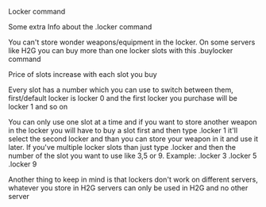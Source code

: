 Locker command

Some extra Info about the .locker command

You can't store wonder weapons/equipment in the locker.
On some servers like H2G you can buy more than one locker slots with this .buylocker command

Price of slots increase with each slot you buy

Every slot has a number which you can use to switch between them, first/default locker is locker 0 and the first locker you purchase will be locker 1 and so on

You can only use one slot at a time and if you want to store another weapon in the locker you will have to buy a slot first and then type .locker 1 it'll select the second locker and than you can store your weapon in it and use it later.
If you've multiple locker slots than just type .locker and then the number of the slot you want to use like 3,5 or 9. Example: .locker 3 .locker 5 .locker 9

Another thing to keep in mind is that lockers don't work on different servers, whatever you store in H2G servers can only be used in H2G and no other server
